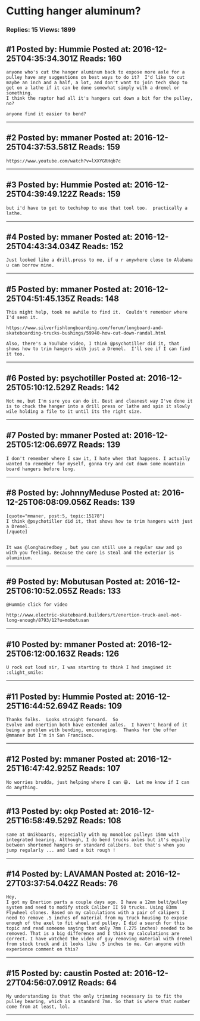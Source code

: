 # Cutting hanger aluminum?

### Replies: 15 Views: 1899

## \#1 Posted by: Hummie Posted at: 2016-12-25T04:35:34.301Z Reads: 160

```
anyone who's cut the hanger aluminum back to expose more axle for a pulley have any suggestions on best ways to do it?  I'd like to cut maybe an inch and a half, a lot, and don't want to join tech shop to get on a lathe if it can be done somewhat simply with a dremel or something. 
I think the raptor had all it's hangers cut down a bit for the pulley, no?

anyone find it easier to bend?
```

---
## \#2 Posted by: mmaner Posted at: 2016-12-25T04:37:53.581Z Reads: 159

```
https://www.youtube.com/watch?v=lXXYGRHqb7c
```

---
## \#3 Posted by: Hummie Posted at: 2016-12-25T04:39:49.122Z Reads: 159

```
but i'd have to get to techshop to use that tool too.  practically a lathe.
```

---
## \#4 Posted by: mmaner Posted at: 2016-12-25T04:43:34.034Z Reads: 152

```
Just looked like a drill.press to me, if u r anywhere close to Alabama u can borrow mine.
```

---
## \#5 Posted by: mmaner Posted at: 2016-12-25T04:51:45.135Z Reads: 148

```
This might help, took me awhile to find it.  Couldn't remember where I'd seen it. 

https://www.silverfishlongboarding.com/forum/longboard-and-skateboarding-trucks-bushings/59940-how-cut-down-randal.html

Also, there's a YouTube video, I think @psychotiller did it, that shows how to trim hangers with just a Dremel.  I'll see if I can find it too.
```

---
## \#6 Posted by: psychotiller Posted at: 2016-12-25T05:10:12.529Z Reads: 142

```
Not me, but I'm sure you can do it. Best and cleanest way I've done it is to chuck the hanger into a drill press or lathe and spin it slowly wile holding a file to it until its the right size.
```

---
## \#7 Posted by: mmaner Posted at: 2016-12-25T05:12:06.697Z Reads: 139

```
I don't remember where I saw it, I hate when that happens. I actually wanted to remember for myself, gonna try and cut down some mountain board hangers before long.
```

---
## \#8 Posted by: JohnnyMeduse Posted at: 2016-12-25T06:08:09.056Z Reads: 139

```
[quote="mmaner, post:5, topic:15178"]
I think @psychotiller did it, that shows how to trim hangers with just a Dremel.
[/quote]


It was @longhairedboy , but you can still use a regular saw and go with you feeling. Because the core is steal and the exterior is aluminium.
```

---
## \#9 Posted by: Mobutusan Posted at: 2016-12-25T06:10:52.055Z Reads: 133

```
@Hummie click for video

http://www.electric-skateboard.builders/t/enertion-truck-axel-not-long-enough/8793/12?u=mobutusan
```

---
## \#10 Posted by: mmaner Posted at: 2016-12-25T06:12:00.163Z Reads: 126

```
U rock out loud sir, I was starting to think I had imagined it :slight_smile:
```

---
## \#11 Posted by: Hummie Posted at: 2016-12-25T16:44:52.694Z Reads: 109

```
Thanks folks.  Looks straight forward.  So
Evolve and enertion both have extended axles.  I haven't heard of it being a problem with bending, encouraging.  Thanks for the offer @mmaner but I'm in San Francisco.
```

---
## \#12 Posted by: mmaner Posted at: 2016-12-25T16:47:42.925Z Reads: 107

```
No worries brudda, just helping where I can 😁.  Let me know if I can do anything.
```

---
## \#13 Posted by: okp Posted at: 2016-12-25T16:58:49.529Z Reads: 108

```
same at Unikboards, especially with my monobloc pulleys 15mm with integrated bearing. Although, I do bend trucks axles but it's equally between shortened hangers or standard calibers. but that's when you jump regularly ... and land a bit rough !
```

---
## \#14 Posted by: LAVAMAN Posted at: 2016-12-27T03:37:54.042Z Reads: 76

```
Hey,
I got my Enertion parts a couple days ago. I have a 12mm belt/pulley system and need to modify stock Caliber II 50 trucks. Using 83mm Flywheel clones. Based on my calculations with a pair of calipers I need to remove .5 inches of material from my truck housing to expose enough of the axel to fit wheel and pulley. I did a search for this topic and read someone saying that only 7mm (.275 inches) needed to be removed. That is a big difference and I think my calculations are correct. I have watched the video of guy removing material with dremel from stock truck and it looks like .5 inches to me. Can anyone with experience comment on this?
```

---
## \#15 Posted by: caustin Posted at: 2016-12-27T04:56:07.091Z Reads: 64

```
My understanding is that the only trimming necessary is to fit the pulley bearing, which is a standard 7mm. So that is where that number come from at least, lol.
```

---
